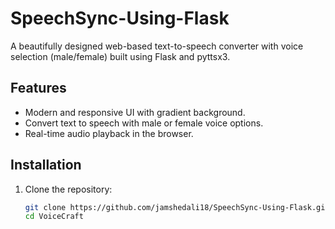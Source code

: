 # SpeechSync-Using-Flask

A beautifully designed web-based text-to-speech converter with voice selection (male/female) built using Flask and pyttsx3.

## Features
- Modern and responsive UI with gradient background.
- Convert text to speech with male or female voice options.
- Real-time audio playback in the browser.

## Installation
1. Clone the repository:
   ```bash
   git clone https://github.com/jamshedali18/SpeechSync-Using-Flask.git
   cd VoiceCraft
